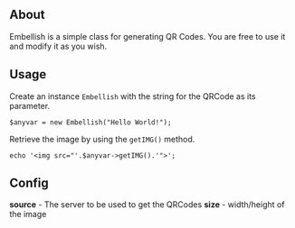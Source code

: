 About
------

Embellish is a simple class for generating QR Codes. You are free to use it and modify it as you wish.

Usage
-----------
Create an instance `Embellish` with the string for the QRCode as its parameter.

    $anyvar = new Embellish("Hello World!");
	
Retrieve the image by using the `getIMG()` method.

    echo '<img src="'.$anyvar->getIMG().'">';

Config
------
**source** - The server to be used to get the QRCodes
**size** - width/height of the image